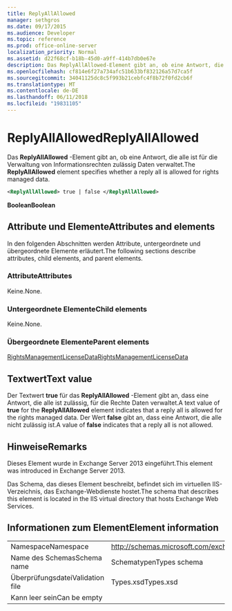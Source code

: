 ```yaml
---
title: ReplyAllAllowed
manager: sethgros
ms.date: 09/17/2015
ms.audience: Developer
ms.topic: reference
ms.prod: office-online-server
localization_priority: Normal
ms.assetid: d22f68cf-b18b-45d0-a9ff-414b7db0e67e
description: Das ReplyAllAllowed-Element gibt an, ob eine Antwort, die alle ist für die Verwaltung von Informationsrechten zulässig Daten verwaltet.
ms.openlocfilehash: cf814e6f27a734afc51b633bf832126a57d7ca5f
ms.sourcegitcommit: 34041125dc8c5f993b21cebfc4f8b72f0fd2cb6f
ms.translationtype: MT
ms.contentlocale: de-DE
ms.lasthandoff: 06/11/2018
ms.locfileid: "19831105"
---
```

# <a name="replyallallowed"></a><span data-ttu-id="dac12-103">ReplyAllAllowed</span><span class="sxs-lookup"><span data-stu-id="dac12-103">ReplyAllAllowed</span></span>

<span data-ttu-id="dac12-104">Das **ReplyAllAllowed** -Element gibt an, ob eine Antwort, die alle ist für die Verwaltung von Informationsrechten zulässig Daten verwaltet.</span><span class="sxs-lookup"><span data-stu-id="dac12-104">The **ReplyAllAllowed** element specifies whether a reply all is allowed for rights managed data.</span></span> 
  
```XML
<ReplyAllAllowed> true | false </ReplyAllAllowed>
```

 <span data-ttu-id="dac12-105">**Boolean**</span><span class="sxs-lookup"><span data-stu-id="dac12-105">**Boolean**</span></span>
## <a name="attributes-and-elements"></a><span data-ttu-id="dac12-106">Attribute und Elemente</span><span class="sxs-lookup"><span data-stu-id="dac12-106">Attributes and elements</span></span>

<span data-ttu-id="dac12-107">In den folgenden Abschnitten werden Attribute, untergeordnete und übergeordnete Elemente erläutert.</span><span class="sxs-lookup"><span data-stu-id="dac12-107">The following sections describe attributes, child elements, and parent elements.</span></span>
  
### <a name="attributes"></a><span data-ttu-id="dac12-108">Attribute</span><span class="sxs-lookup"><span data-stu-id="dac12-108">Attributes</span></span>

<span data-ttu-id="dac12-109">Keine.</span><span class="sxs-lookup"><span data-stu-id="dac12-109">None.</span></span>
  
### <a name="child-elements"></a><span data-ttu-id="dac12-110">Untergeordnete Elemente</span><span class="sxs-lookup"><span data-stu-id="dac12-110">Child elements</span></span>

<span data-ttu-id="dac12-111">Keine.</span><span class="sxs-lookup"><span data-stu-id="dac12-111">None.</span></span>
  
### <a name="parent-elements"></a><span data-ttu-id="dac12-112">Übergeordnete Elemente</span><span class="sxs-lookup"><span data-stu-id="dac12-112">Parent elements</span></span>

[<span data-ttu-id="dac12-113">RightsManagementLicenseData</span><span class="sxs-lookup"><span data-stu-id="dac12-113">RightsManagementLicenseData</span></span>](rightsmanagementlicensedata.md)
  
## <a name="text-value"></a><span data-ttu-id="dac12-114">Textwert</span><span class="sxs-lookup"><span data-stu-id="dac12-114">Text value</span></span>

<span data-ttu-id="dac12-115">Der Textwert **true** für das **ReplyAllAllowed** -Element gibt an, dass eine Antwort, die alle ist zulässig, für die Rechte Daten verwaltet.</span><span class="sxs-lookup"><span data-stu-id="dac12-115">A text value of **true** for the **ReplyAllAllowed** element indicates that a reply all is allowed for the rights managed data.</span></span> <span data-ttu-id="dac12-116">Der Wert **false** gibt an, dass eine Antwort, die alle nicht zulässig ist.</span><span class="sxs-lookup"><span data-stu-id="dac12-116">A value of **false** indicates that a reply all is not allowed.</span></span> 
  
## <a name="remarks"></a><span data-ttu-id="dac12-117">Hinweise</span><span class="sxs-lookup"><span data-stu-id="dac12-117">Remarks</span></span>

<span data-ttu-id="dac12-118">Dieses Element wurde in Exchange Server 2013 eingeführt.</span><span class="sxs-lookup"><span data-stu-id="dac12-118">This element was introduced in Exchange Server 2013.</span></span>
  
<span data-ttu-id="dac12-119">Das Schema, das dieses Element beschreibt, befindet sich im virtuellen IIS-Verzeichnis, das Exchange-Webdienste hostet.</span><span class="sxs-lookup"><span data-stu-id="dac12-119">The schema that describes this element is located in the IIS virtual directory that hosts Exchange Web Services.</span></span>
  
## <a name="element-information"></a><span data-ttu-id="dac12-120">Informationen zum Element</span><span class="sxs-lookup"><span data-stu-id="dac12-120">Element information</span></span>

|||
|:-----|:-----|
|<span data-ttu-id="dac12-121">Namespace</span><span class="sxs-lookup"><span data-stu-id="dac12-121">Namespace</span></span>  <br/> |http://schemas.microsoft.com/exchange/services/2006/types  <br/> |
|<span data-ttu-id="dac12-122">Name des Schemas</span><span class="sxs-lookup"><span data-stu-id="dac12-122">Schema name</span></span>  <br/> |<span data-ttu-id="dac12-123">Schematypen</span><span class="sxs-lookup"><span data-stu-id="dac12-123">Types schema</span></span>  <br/> |
|<span data-ttu-id="dac12-124">Überprüfungsdatei</span><span class="sxs-lookup"><span data-stu-id="dac12-124">Validation file</span></span>  <br/> |<span data-ttu-id="dac12-125">Types.xsd</span><span class="sxs-lookup"><span data-stu-id="dac12-125">Types.xsd</span></span>  <br/> |
|<span data-ttu-id="dac12-126">Kann leer sein</span><span class="sxs-lookup"><span data-stu-id="dac12-126">Can be empty</span></span>  <br/> ||
   


